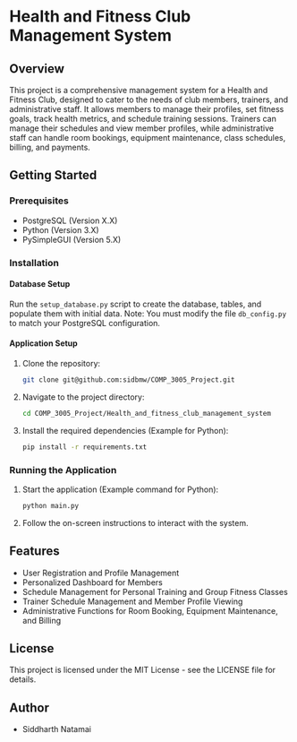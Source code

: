 
# Health and Fitness Club Management System

## Overview
This project is a comprehensive management system for a Health and Fitness Club, designed to cater to the needs of club members, trainers, and administrative staff. It allows members to manage their profiles, set fitness goals, track health metrics, and schedule training sessions. Trainers can manage their schedules and view member profiles, while administrative staff can handle room bookings, equipment maintenance, class schedules, billing, and payments.

## Getting Started

### Prerequisites
- PostgreSQL (Version X.X)
- Python (Version 3.X)
- PySimpleGUI (Version 5.X)

### Installation

#### Database Setup
Run the `setup_database.py` script to create the database, tables, and populate them with initial data.
Note: You must modify the file `db_config.py` to match your PostgreSQL configuration.


#### Application Setup
1. Clone the repository:
   ```bash
   git clone git@github.com:sidbmw/COMP_3005_Project.git
   ```
2. Navigate to the project directory:
   ```bash
   cd COMP_3005_Project/Health_and_fitness_club_management_system
   ```
3. Install the required dependencies (Example for Python):
   ```bash
   pip install -r requirements.txt
   ```

### Running the Application
1. Start the application (Example command for Python):
   ```bash
   python main.py
   ```
2. Follow the on-screen instructions to interact with the system.

## Features
- User Registration and Profile Management
- Personalized Dashboard for Members
- Schedule Management for Personal Training and Group Fitness Classes
- Trainer Schedule Management and Member Profile Viewing
- Administrative Functions for Room Booking, Equipment Maintenance, and Billing

## License
This project is licensed under the MIT License - see the LICENSE file for details.

## Author
- Siddharth Natamai 


